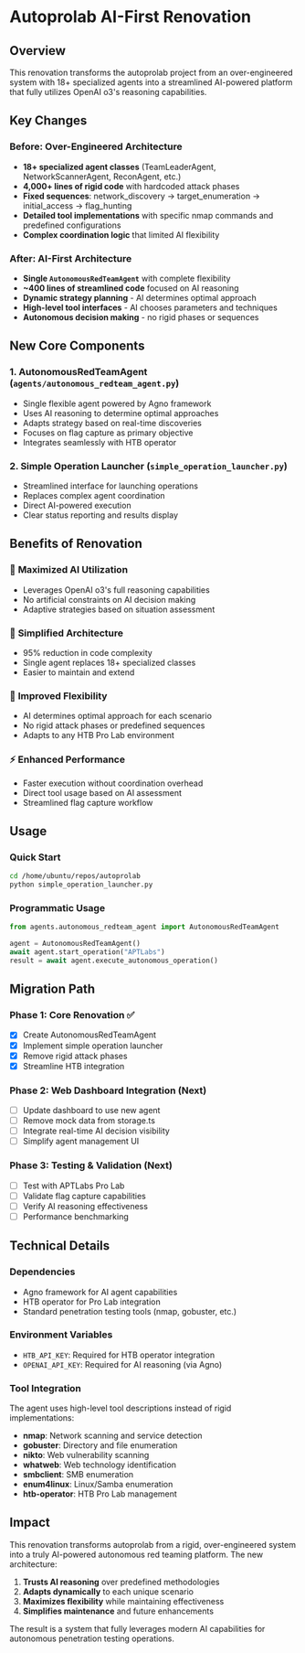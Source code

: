 # Autoprolab AI-First Renovation

## Overview
This renovation transforms the autoprolab project from an over-engineered system with 18+ specialized agents into a streamlined AI-powered platform that fully utilizes OpenAI o3's reasoning capabilities.

## Key Changes

### Before: Over-Engineered Architecture
- **18+ specialized agent classes** (TeamLeaderAgent, NetworkScannerAgent, ReconAgent, etc.)
- **4,000+ lines of rigid code** with hardcoded attack phases
- **Fixed sequences**: network_discovery → target_enumeration → initial_access → flag_hunting
- **Detailed tool implementations** with specific nmap commands and predefined configurations
- **Complex coordination logic** that limited AI flexibility

### After: AI-First Architecture
- **Single `AutonomousRedTeamAgent`** with complete flexibility
- **~400 lines of streamlined code** focused on AI reasoning
- **Dynamic strategy planning** - AI determines optimal approach
- **High-level tool interfaces** - AI chooses parameters and techniques
- **Autonomous decision making** - no rigid phases or sequences

## New Core Components

### 1. AutonomousRedTeamAgent (`agents/autonomous_redteam_agent.py`)
- Single flexible agent powered by Agno framework
- Uses AI reasoning to determine optimal approaches
- Adapts strategy based on real-time discoveries
- Focuses on flag capture as primary objective
- Integrates seamlessly with HTB operator

### 2. Simple Operation Launcher (`simple_operation_launcher.py`)
- Streamlined interface for launching operations
- Replaces complex agent coordination
- Direct AI-powered execution
- Clear status reporting and results display

## Benefits of Renovation

### 🤖 **Maximized AI Utilization**
- Leverages OpenAI o3's full reasoning capabilities
- No artificial constraints on AI decision making
- Adaptive strategies based on situation assessment

### 🚀 **Simplified Architecture**
- 95% reduction in code complexity
- Single agent replaces 18+ specialized classes
- Easier to maintain and extend

### 🎯 **Improved Flexibility**
- AI determines optimal approach for each scenario
- No rigid attack phases or predefined sequences
- Adapts to any HTB Pro Lab environment

### ⚡ **Enhanced Performance**
- Faster execution without coordination overhead
- Direct tool usage based on AI assessment
- Streamlined flag capture workflow

## Usage

### Quick Start
```bash
cd /home/ubuntu/repos/autoprolab
python simple_operation_launcher.py
```

### Programmatic Usage
```python
from agents.autonomous_redteam_agent import AutonomousRedTeamAgent

agent = AutonomousRedTeamAgent()
await agent.start_operation("APTLabs")
result = await agent.execute_autonomous_operation()
```

## Migration Path

### Phase 1: Core Renovation ✅
- [x] Create AutonomousRedTeamAgent
- [x] Implement simple operation launcher
- [x] Remove rigid attack phases
- [x] Streamline HTB integration

### Phase 2: Web Dashboard Integration (Next)
- [ ] Update dashboard to use new agent
- [ ] Remove mock data from storage.ts
- [ ] Integrate real-time AI decision visibility
- [ ] Simplify agent management UI

### Phase 3: Testing & Validation (Next)
- [ ] Test with APTLabs Pro Lab
- [ ] Validate flag capture capabilities
- [ ] Verify AI reasoning effectiveness
- [ ] Performance benchmarking

## Technical Details

### Dependencies
- Agno framework for AI agent capabilities
- HTB operator for Pro Lab integration
- Standard penetration testing tools (nmap, gobuster, etc.)

### Environment Variables
- `HTB_API_KEY`: Required for HTB operator integration
- `OPENAI_API_KEY`: Required for AI reasoning (via Agno)

### Tool Integration
The agent uses high-level tool descriptions instead of rigid implementations:
- **nmap**: Network scanning and service detection
- **gobuster**: Directory and file enumeration
- **nikto**: Web vulnerability scanning
- **whatweb**: Web technology identification
- **smbclient**: SMB enumeration
- **enum4linux**: Linux/Samba enumeration
- **htb-operator**: HTB Pro Lab management

## Impact

This renovation transforms autoprolab from a rigid, over-engineered system into a truly AI-powered autonomous red teaming platform. The new architecture:

1. **Trusts AI reasoning** over predefined methodologies
2. **Adapts dynamically** to each unique scenario
3. **Maximizes flexibility** while maintaining effectiveness
4. **Simplifies maintenance** and future enhancements

The result is a system that fully leverages modern AI capabilities for autonomous penetration testing operations.
